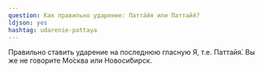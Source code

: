 ```yaml
---
question: Как правильно ударение: Патта́йя или Паттайя́?
ldjson: yes
hashtag: udarenie-pattaya
---
```



Правильно ставить ударение на последнюю гласную Я, т.е. Паттайя́. Вы же не говорите Мо́сква или Новоси́бирск.